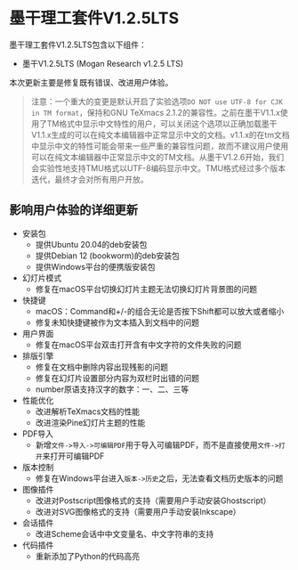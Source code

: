 # 墨干理工套件V1.2.5LTS
墨干理工套件V1.2.5LTS包含以下组件：
+ 墨干V1.2.5LTS (Mogan Research v1.2.5 LTS)

本次更新主要是修复既有错误、改进用户体验。

> 注意：一个重大的变更是默认开启了实验选项`DO NOT use UTF-8 for CJK in TM format`，保持和GNU TeXmacs 2.1.2的兼容性。之前在墨干V1.1.x使用了TM格式中显示中文特性的用户，可以关闭这个选项以正确加载墨干V1.1.x生成的可以在纯文本编辑器中正常显示中文的文档。v1.1.x的在tm文档中显示中文的特性可能会带来一些严重的兼容性问题，故而不建议用户使用可以在纯文本编辑器中正常显示中文的TM文档。从墨干V1.2.6开始，我们会实验性地支持TMU格式以UTF-8编码显示中文。TMU格式经过多个版本迭代，最终才会对所有用户开放。

## 影响用户体验的详细更新
+ 安装包
  + 提供Ubuntu 20.04的deb安装包
  + 提供Debian 12 (bookworm)的deb安装包
  + 提供Windows平台的便携版安装包
+ 幻灯片模式
  + 修复在macOS平台切换幻灯片主题无法切换幻灯片背景图的问题
+ 快捷键
  + macOS：Command和+/-的组合无论是否按下Shift都可以放大或者缩小
  + 修复未知快捷键被作为文本插入到文档中的问题
+ 用户界面
  + 修复在macOS平台双击打开含有中文字符的文件失败的问题
+ 排版引擎
  + 修复在文档中删除内容出现残影的问题
  + 修复在幻灯片设置部分内容为双栏时出错的问题
  + number原语支持汉字的数字：一、二、三等
+ 性能优化
  + 改进解析TeXmacs文档的性能
  + 改进渲染Pine幻灯片主题的性能
+ PDF导入
  + 新增`文件->导入->可编辑PDF`用于导入可编辑PDF，而不是直接使用`文件->打开`来打开可编辑PDF
+ 版本控制
  + 修复在Windows平台进入`版本->历史`之后，无法查看文档历史版本的问题
+ 图像插件
  + 改进对Postscript图像格式的支持（需要用户手动安装Ghostscript）
  + 改进对SVG图像格式的支持（需要用户手动安装Inkscape）
+ 会话插件
  + 改进Scheme会话中中文变量名、中文字符串的支持
+ 代码插件
  + 重新添加了Python的代码高亮
